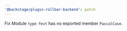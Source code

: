 ```yaml
---
'@backstage/plugin-rollbar-backend': patch
---
```


Fix Module `type-fest` has no exported member `PascalCase`.
